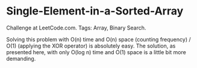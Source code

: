 # Single-Element-in-a-Sorted-Array
Challenge at LeetCode.com. Tags: Array, Binary Search.

Solving this problem with O(n) time and O(n) space (counting frequency) / O(1) (applying the XOR operator) is absolutely easy.
The solution, as presented here, with only O(log n) time and O(1) space is a little bit more demanding.
